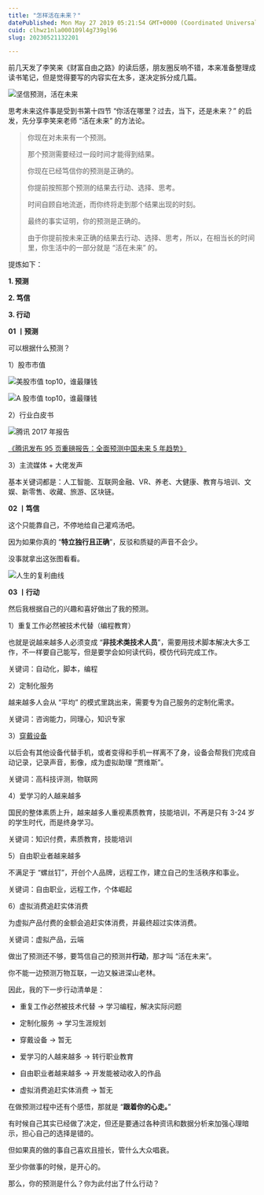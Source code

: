 ```yaml
---
title: "怎样活在未来？"
datePublished: Mon May 27 2019 05:21:54 GMT+0000 (Coordinated Universal Time)
cuid: clhwz1nla000109l4g739gl96
slug: 20230521132201

---
```


前几天发了李笑来《财富自由之路》的读后感，朋友圈反响不错，本来准备整理成读书笔记，但是觉得要写的内容实在太多，遂决定拆分成几篇。

![坚信预测，活在未来](https://cdn.hashnode.com/res/hashnode/image/upload/v1684646437853/39d5bb6b-c2a3-4621-8f28-50f3ed8043e3.jpeg)

思考未来这件事是受到书第十四节 “你活在哪里？过去，当下，还是未来？” 的启发，先分享李笑来老师 “活在未来” 的方法论。

> 你现在对未来有一个预测。
> 
> 那个预测需要经过一段时间才能得到结果。
> 
> 你现在已经笃信你的预测是正确的。
> 
> 你提前按照那个预测的结果去行动、选择、思考。
> 
> 时间自顾自地流逝，而你终将走到那个结果出现的时刻。
> 
> 最终的事实证明，你的预测是正确的。
> 
> 由于你提前按未来正确的结果去行动、选择、思考，所以，在相当长的时间里，你生活中的一部分就是 “活在未来” 的。

提炼如下：

**1\. 预测**

**2\. 笃信**

**3\. 行动**

**01 丨预测**

可以根据什么预测？

1）股市市值

![美股市值 top10，谁最赚钱](https://cdn.hashnode.com/res/hashnode/image/upload/v1684646451733/41589ae5-6fee-4267-b12c-e317034c6244.jpeg)

![A 股市值 top10，谁最赚钱](https://cdn.hashnode.com/res/hashnode/image/upload/v1684646466973/7ba0bdf1-58a4-46c9-a0cb-b18e80529c21.jpeg)

2）行业白皮书

![腾讯 2017 年报告](https://cdn.hashnode.com/res/hashnode/image/upload/v1684646484266/af58902f-dff4-447c-9e01-04a8b55a083c.jpeg)

[《腾讯发布 95 页重磅报告：全面预测中国未来 5 年趋势》](https://mp.weixin.qq.com/s?__biz=MzAxOTAxNjU3OA==&mid=2653566349&idx=2&sn=dbb8b4b448862b918101bb3fd13c5478&scene=21#wechat_redirect)

3）主流媒体 + 大佬发声

基本关键词都是：人工智能、互联网金融、VR、养老、大健康、教育与培训、文娱、新零售、收藏、旅游、区块链。

**02 丨笃信**

这个只能靠自己，不停地给自己灌鸡汤吧。

因为如果你真的 “**特立独行且正确**”，反驳和质疑的声音不会少。

没事就拿出这张图看看。

![人生的复利曲线](https://cdn.hashnode.com/res/hashnode/image/upload/v1684646496301/654271ca-c1ae-4e4b-b639-4771bba419d9.jpeg)

**03 丨行动**

然后我根据自己的兴趣和喜好做出了我的预测。

1）重复工作必然被技术代替（编程教育）

也就是说越来越多人必须变成 “**非技术类技术人员**”，需要用技术脚本解决大多工作，不一样要自己能写，但是要学会如何读代码，模仿代码完成工作。

关键词：自动化，脚本，编程

2）定制化服务

越来越多人会从 “平均” 的模式里跳出来，需要专为自己服务的定制化需求。

关键词：咨询能力，同理心，知识专家

3）[穿戴设备](http://mp.weixin.qq.com/s?__biz=MzI3MzU5MDA1OQ==&mid=2247485062&idx=1&sn=f4ab69ecee0a824acd8bb11e12935c95&chksm=eb21b4c2dc563dd4ca1884639ff5f761d0931d51a11a8eb4eb859a94210c2ce1c754d09a806b&scene=21#wechat_redirect)

以后会有其他设备代替手机，或者变得和手机一样离不了身，设备会帮我们完成自动记录，记录声音，影像，成为虚拟助理 “贾维斯”。

关键词：高科技评测，物联网

4）爱学习的人越来越多

国民的整体素质上升，越来越多人重视素质教育，技能培训，不再是只有 3-24 岁的学生时代，而是终身学习。

关键词：知识付费，素质教育，技能培训

5）自由职业者越来越多

不满足于 “螺丝钉”，开创个人品牌，远程工作，建立自己的生活秩序和事业。

关键词：自由职业，远程工作，个体崛起

6）虚拟消费追赶实体消费

为虚拟产品付费的金额会追赶实体消费，并最终超过实体消费。

关键词：虚拟产品，云端

做出了预测还不够，要笃信自己的预测并**行动**，那才叫 “活在未来”。

你不能一边预测万物互联，一边又躲进深山老林。

因此，我的下一步行动清单是：

* 重复工作必然被技术代替 -&gt; 学习编程，解决实际问题
    
* 定制化服务 -&gt; 学习生涯规划
    
* 穿戴设备 -&gt; 暂无
    
* 爱学习的人越来越多 -&gt; 转行职业教育
    
* 自由职业者越来越多 -&gt; 开发能被动收入的作品
    
* 虚拟消费追赶实体消费 -&gt; 暂无
    

在做预测过程中还有个感悟，那就是 “**跟着你的心走。**”

有时候自己其实已经做了决定，但还是要通过各种资讯和数据分析来加强心理暗示，担心自己的选择是错的。

但如果真的做的事自己喜欢且擅长，管什么大众唱衰。

至少你做事的时候，是开心的。

那么，你的预测是什么？你为此付出了什么行动？